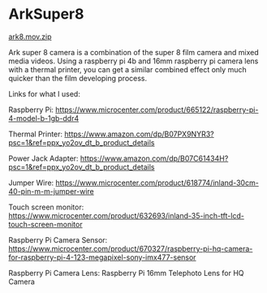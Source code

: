 # ArkSuper8

  [ark8.mov.zip](https://github.com/reallyrin/ArkSuper8/files/15422686/ark8.mov.zip)


Ark super 8 camera is a combination of the super 8 film camera and mixed media videos. Using a raspberry pi 4b and 16mm raspberry pi camera lens with a thermal printer, you can get a similar combined effect only much quicker than the film developing process.

Links for what I used:

Raspberry Pi:
https://www.microcenter.com/product/665122/raspberry-pi-4-model-b-1gb-ddr4

Thermal Printer:
https://www.amazon.com/dp/B07PX9NYR3?psc=1&ref=ppx_yo2ov_dt_b_product_details

Power Jack Adapter:
https://www.amazon.com/dp/B07C61434H?psc=1&ref=ppx_yo2ov_dt_b_product_details

Jumper Wire:
https://www.microcenter.com/product/618774/inland-30cm-40-pin-m-m-jumper-wire

Touch screen monitor:
https://www.microcenter.com/product/632693/inland-35-inch-tft-lcd-touch-screen-monitor

Raspberry Pi Camera Sensor:
https://www.microcenter.com/product/670327/raspberry-pi-hq-camera-for-raspberry-pi-4-123-megapixel-sony-imx477-sensor

Raspberry Pi Camera Lens:
Raspberry Pi 16mm Telephoto Lens for HQ Camera
